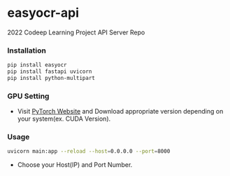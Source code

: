 # easyocr-api
2022 Codeep Learning Project API Server Repo

### Installation
```bash
pip install easyocr
pip install fastapi uvicorn
pip install python-multipart
```

### GPU Setting
- Visit [PyTorch Website](https://pytorch.org/get-started/locally/) and Download appropriate version depending on your system(ex. CUDA Version).

### Usage
```bash
uvicorn main:app --reload --host=0.0.0.0 --port=8000
```
- Choose your Host(IP) and Port Number.
